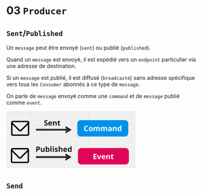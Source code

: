 # 03 `Producer`



## `Sent`/`Published`

Un `message` peut être envoyé (`sent`) ou publié (`published`).

Quand un `message` est envoyé, il est expédié vers un `endpoint` particulier via une adresse de destination.

Si un `message` est publié, il est diffusé (`broadcasté`) sans adresse spécifique vers tous les `Consumer` abonnés à ce type de `message`.

On parle de `message` envoyé comme une `command` et de `message` publié comme `event`.

<img src="assets/massage-event-sent-published-command-ok.png" alt="massage-event-sent-published-command-ok" style="zoom:33%;" />



## `Send`









